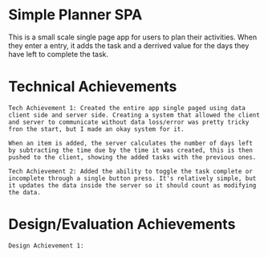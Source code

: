 Simple Planner SPA
===
This is a small scale single page app for users to plan their activities. When they enter a entry, it adds the task and a derrived value for the days they have left to complete the task.

Technical Achievements
===

    Tech Achievement 1: Created the entire app single paged using data client side and server side. Creating a system that allowed the client and server to communicate without data loss/error was pretty tricky fron the start, but I made an okay system for it. 
    
    When an item is added, the server calculates the number of days left by subtracting the time due by the time it was created, this is then pushed to the client, showing the added tasks with the previous ones.

    Tech Achievement 2: Added the ability to toggle the task complete or incomplete through a single button press. It's relatively simple, but it updates the data inside the server so it should count as modifying the data.

Design/Evaluation Achievements
===
    Design Achievement 1: 

